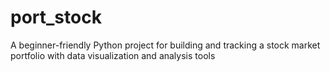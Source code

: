 # port_stock
A beginner-friendly Python project for building and tracking a stock market portfolio with data visualization and analysis tools
